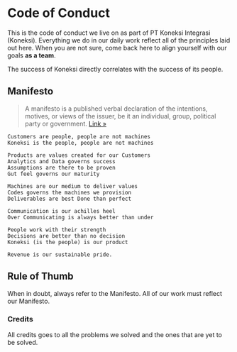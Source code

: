 # Code of Conduct

This is the code of conduct we live on as part of PT Koneksi Integrasi (Koneksi). Everything we do in our daily work reflect all of the principles laid out here. When you are not sure, come back here to align yourself with our goals **as a team**.

The success of Koneksi directly correlates with the success of its people.

## Manifesto

> A manifesto is a published verbal declaration of the intentions, motives, or views of the issuer, be it an individual, group, political party or government. [Link &raquo;](https://en.wikipedia.org/wiki/Manifesto)

```
Customers are people, people are not machines
Koneksi is the people, people are not machines

Products are values created for our Customers
Analytics and Data governs success
Assumptions are there to be proven
Gut feel governs our maturity

Machines are our medium to deliver values
Codes governs the machines we provision
Deliverables are best Done than perfect

Communication is our achilles heel
Over Communicating is always better than under

People work with their strength
Decisions are better than no decision
Koneksi (is the people) is our product

Revenue is our sustainable pride.
```

## Rule of Thumb

When in doubt, always refer to the Manifesto. All of our work must reflect our Manifesto.

### Credits

All credits goes to all the problems we solved and the ones that are yet to be solved.